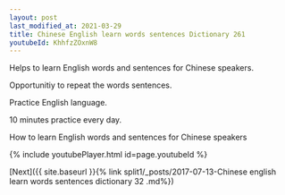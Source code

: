 ```yaml
---
layout: post
last_modified_at: 2021-03-29
title: Chinese English learn words sentences Dictionary 261 
youtubeId: KhhfzZOxnW8
---
```

 
 
Helps to learn English words and sentences for Chinese speakers.

Opportunitiy to repeat the words sentences. 

Practice English language. 
 
10 minutes practice every day. 
 
How to learn English words and sentences for Chinese speakers 
 
{% include youtubePlayer.html id=page.youtubeId %}
 
 
[Next]({{ site.baseurl }}{% link  split1/_posts/2017-07-13-Chinese english learn words sentences dictionary 32 .md%})
 
